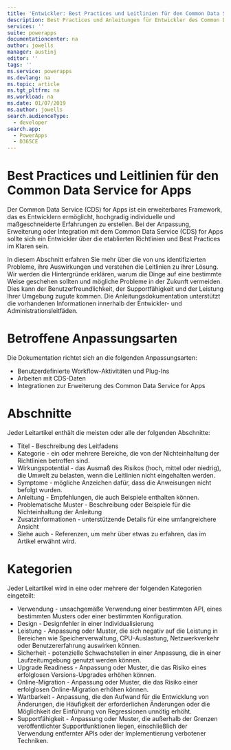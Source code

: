 ```yaml
---
title: 'Entwickler: Best Practices und Leitlinien für den Common Data Service for Apps | Microsoft Docs'
description: Best Practices und Anleitungen für Entwickler des Common Data Service for Apps in PowerApps.
services: ''
suite: powerapps
documentationcenter: na
author: jowells
manager: austinj
editor: ''
tags: ''
ms.service: powerapps
ms.devlang: na
ms.topic: article
ms.tgt_pltfrm: na
ms.workload: na
ms.date: 01/07/2019
ms.author: jowells
search.audienceType:
  - developer
search.app:
  - PowerApps
  - D365CE
---
```


# <a name="best-practices-and-guidance-for-the-common-data-service-for-apps"></a>Best Practices und Leitlinien für den Common Data Service for Apps

Der Common Data Service (CDS) for Apps ist ein erweiterbares Framework, das es Entwicklern ermöglicht, hochgradig individuelle und maßgeschneiderte Erfahrungen zu erstellen. Bei der Anpassung, Erweiterung oder Integration mit dem Common Data Service (CDS) for Apps sollte sich ein Entwickler über die etablierten Richtlinien und Best Practices im Klaren sein. 

In diesem Abschnitt erfahren Sie mehr über die von uns identifizierten Probleme, ihre Auswirkungen und verstehen die Leitlinien zu ihrer Lösung. Wir werden die Hintergründe erklären, warum die Dinge auf eine bestimmte Weise geschehen sollten und mögliche Probleme in der Zukunft vermeiden. Dies kann der Benutzerfreundlichkeit, der Supportfähigkeit und der Leistung Ihrer Umgebung zugute kommen. Die Anleitungsdokumentation unterstützt die vorhandenen Informationen innerhalb der Entwickler- und Administrationsleitfäden.

# <a name="targeted-customization-types"></a>Betroffene Anpassungsarten
Die Dokumentation richtet sich an die folgenden Anpassungsarten:

- Benutzerdefinierte Workflow-Aktivitäten und Plug-Ins
- Arbeiten mit CDS-Daten
- Integrationen zur Erweiterung des Common Data Service for Apps

# <a name="sections"></a>Abschnitte
Jeder Leitartikel enthält die meisten oder alle der folgenden Abschnitte:

- Titel - Beschreibung des Leitfadens
- Kategorie - ein oder mehrere Bereiche, die von der Nichteinhaltung der Richtlinien betroffen sind.
- Wirkungspotential - das Ausmaß des Risikos (hoch, mittel oder niedrig), die Umwelt zu belasten, wenn die Leitlinien nicht eingehalten werden.
- Symptome - mögliche Anzeichen dafür, dass die Anweisungen nicht befolgt wurden.
- Anleitung - Empfehlungen, die auch Beispiele enthalten können.
- Problematische Muster - Beschreibung oder Beispiele für die Nichteinhaltung der Anleitung
- Zusatzinformationen - unterstützende Details für eine umfangreichere Ansicht
- Siehe auch - Referenzen, um mehr über etwas zu erfahren, das im Artikel erwähnt wird.

# <a name="categories"></a>Kategorien
Jeder Leitartikel wird in eine oder mehrere der folgenden Kategorien eingeteilt:

- Verwendung - unsachgemäße Verwendung einer bestimmten API, eines bestimmten Musters oder einer bestimmten Konfiguration.
- Design - Designfehler in einer Individualisierung
- Leistung - Anpassung oder Muster, die sich negativ auf die Leistung in Bereichen wie Speicherverwaltung, CPU-Auslastung, Netzwerkverkehr oder Benutzererfahrung auswirken können.
- Sicherheit - potenzielle Schwachstellen in einer Anpassung, die in einer Laufzeitumgebung genutzt werden können.
- Upgrade Readiness - Anpassung oder Muster, die das Risiko eines erfolglosen Versions-Upgrades erhöhen können.
- Online-Migration - Anpassung oder Muster, die das Risiko einer erfolglosen Online-Migration erhöhen können.
- Wartbarkeit - Anpassung, die den Aufwand für die Entwicklung von Änderungen, die Häufigkeit der erforderlichen Änderungen oder die Möglichkeit der Einführung von Regressionen unnötig erhöht.
- Supportfähigkeit - Anpassung oder Muster, die außerhalb der Grenzen veröffentlichter Supportfunktionen liegen, einschließlich der Verwendung entfernter APIs oder der Implementierung verbotener Techniken.
